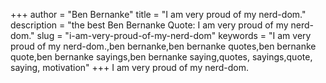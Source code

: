 +++
author = "Ben Bernanke"
title = "I am very proud of my nerd-dom."
description = "the best Ben Bernanke Quote: I am very proud of my nerd-dom."
slug = "i-am-very-proud-of-my-nerd-dom"
keywords = "I am very proud of my nerd-dom.,ben bernanke,ben bernanke quotes,ben bernanke quote,ben bernanke sayings,ben bernanke saying,quotes, sayings,quote, saying, motivation"
+++
I am very proud of my nerd-dom.
